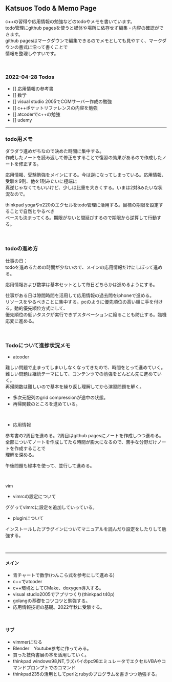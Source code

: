 ## Katsuos Todo & Memo Page

c++の習得や応用情報の勉強などのtodoやメモを書いています。  
todo管理にgithub pagesを使うと媒体や場所に依存せず編集・内容の確認ができます。  
github pagesはマークダウンで編集できるのでメモとしても見やすく、マークダウンの書式に沿って書くことで  
情報を整理しやすいです。  

<br />

### 2022-04-28 Todos

- [] 応用情報の参考書
- [] 数学
- [] visual studio 2005でCOMサーバー作成の勉強
- [] c++ポケットリファレンスの内容を勉強
- [] atcoderでc++の勉強
- [] udemy

***

### todo用メモ

ダラダラ進めがちなので決めた時間に集中する。  
作成したノートを読み返して修正をすることで復習の効果があるので作成したノートを修正する。

応用情報、受験勉強をメインにする。今は逆になってしまっている。応用情報、受験を9割、他を1割みたいに極端に  
真逆じゃなくてもいいけど、少しは比重を大きくする。いまは2対8みたいな状況なので。  

thinkpad yogaやx220のエクセルをtodo管理に活用する。目標の期限を設定することで自然とやるべき  
ペースも決まってくる。期限がないと間延びするので期限から逆算して行動する。

<br />

### todoの進め方

仕事の日：  
todoを進めるための時間が少ないので、メインの応用情報だけにしぼって進める。  

応用情報および数学は基本セットとして毎日どちらかは進めるようにする。  

仕事がある日は隙間時間を活用して応用情報の過去問をiphoneで進める。  
リソースをやるべきことに集中する。pcのように優先順位の高い順に手を付ける。動的優先順位方式にして、  
優先順位の低いタスクが実行できずスタベーションに陥ることも防止する。臨機応変に進める。

<br />

### Todoについて進捗状況メモ

- atcoder

難しい問題で止まってしまいしなくなってきたので、時間をとって進めていく。  
難しい問題は継続テーマにして、コンテンツでの勉強をどんどん先に進めていく。  
再帰関数は難しいので基本を繰り返し理解してから演習問題を解く。

- 多次元配列のgrid compressionが途中の状態。
- 再帰関数のところを進めている。

<br />

- 応用情報

参考書の2周目を進める。2周目はgithub pagesにノートを作成しつつ進める。  
全部についてノートを作成してたら時間が膨大になるので、苦手な分野だけノートを作成することで  
理解を深める。

午後問題も緑本を使って、並行して進める。

<br />

vim

- vimrcの設定について
  
ググってvimrcに設定を追加していっている。
    
    
- pluginについて

インストールしたプラグインについてマニュアルを読んだり設定をしたりして勉強する。

<br />

***

#### メイン

- 青チャートで数学(わんこら式を参考にして進める)
- c++でatcoder
- c++環境としてCMake、doxygen導入する。
- visual studio2005でアプリつくり(thinkpad t40p)
- golangの基礎をコツコツと勉強する。
- 応用情報技術の基礎。2022年秋に受験する。

<br />

#### サブ

- vimmerになる
- Blender　Youtube参考に作ってみる。
- 買った技術書展の本を活用していく。
- thinkpad windows98,NT,ラズパイのpc98エミュレータでエクセルVBAやコマンドプロンプトでのコマンド
- thinkpad235の活用としてperlとrubyのプログラムを書きつつ勉強する。
